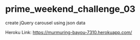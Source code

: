 # prime_weekend_challenge_03
create jQuery carousel using json data

Heroku Link: https://murmuring-bayou-7310.herokuapp.com/
